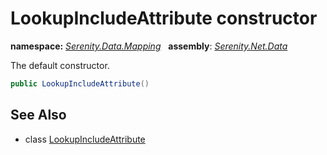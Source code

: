 # LookupIncludeAttribute constructor
**namespace:** *[Serenity.Data.Mapping](../../README.md#serenity.data.mapping-namespace)*   **assembly**: *[Serenity.Net.Data](../../README.md)*

The default constructor.

```csharp
public LookupIncludeAttribute()
```

## See Also

* class [LookupIncludeAttribute](../LookupIncludeAttribute.md)